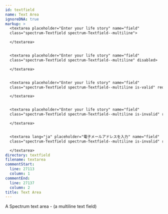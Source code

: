```yaml
---
id: textfield
name: Text Area
ignoreDNA: true
markup: >
  <textarea placeholder="Enter your life story" name="field"
  class="spectrum-Textfield spectrum-Textfield--multiline">

  </textarea>


  <textarea placeholder="Enter your life story" name="field"
  class="spectrum-Textfield spectrum-Textfield--multiline" disabled>

  </textarea>


  <textarea placeholder="Enter your life story" name="field"
  class="spectrum-Textfield spectrum-Textfield--multiline is-valid" required>

  </textarea>


  <textarea placeholder="Enter your life story" name="field"
  class="spectrum-Textfield spectrum-Textfield--multiline is-invalid" required>

  </textarea>


  <textarea lang="ja" placeholder="電子メールアドレスを入力" name="field"
  class="spectrum-Textfield spectrum-Textfield--multiline is-invalid" required>

  </textarea>
directory: textfield
filename: textarea
commentStart:
  line: 27113
  column: 1
commentEnd:
  line: 27137
  column: 2
title: Text Area
---
```

A Spectrum text area - (a multiline text field)